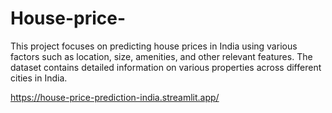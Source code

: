 # House-price-

This project focuses on predicting house prices in India using various factors such as location, size, amenities, and other relevant features. The dataset contains detailed information on various properties across different cities in India.

https://house-price-prediction-india.streamlit.app/
